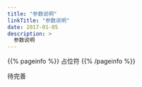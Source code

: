 ```yaml
---
title: "参数说明"
linkTitle: "参数说明"
date: 2017-01-05
description: >
  参数说明
---
```


{{% pageinfo %}}
占位符
{{% /pageinfo %}}

待完善